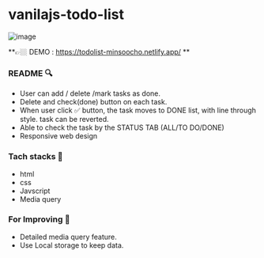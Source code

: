 # vanilajs-todo-list

![image](https://user-images.githubusercontent.com/71766604/158369975-469171d1-85f3-42b1-b2e5-48d4e1dbc37d.png)


**👉🏼 DEMO  : https://todolist-minsoocho.netlify.app/ **

### README 🔍

- User can add /  delete /mark tasks as done.
- Delete and check(done) button on each task.
- When user click ✅ button, the task moves to DONE list, with line through style. task can be reverted.
- Able to check the task by the STATUS TAB (ALL/TO DO/DONE)
- Responsive web design

### Tach stacks 💪

- html
- css
- Javscript
- Media query

### For Improving 💪

- Detailed media query feature.
- Use Local storage to keep data.
